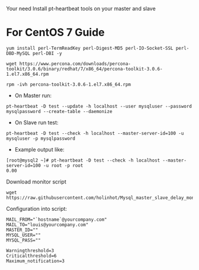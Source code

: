 Your need Install pt-heartbeat tools on your master and slave



# For CentOS 7 Guide
```
yum install perl-TermReadKey perl-Digest-MD5 perl-IO-Socket-SSL perl-DBD-MySQL perl-DBI -y

wget https://www.percona.com/downloads/percona-toolkit/3.0.6/binary/redhat/7/x86_64/percona-toolkit-3.0.6-1.el7.x86_64.rpm

rpm -ivh percona-toolkit-3.0.6-1.el7.x86_64.rpm
```


- On Master run:
```
pt-heartbeat -D test --update -h localhost --user mysqluser --password mysqlpassword --create-table --daemonize
```




- On Slave run test:

```
pt-heartbeat -D test --check -h localhost --master-server-id=100 -u mysqluser -p mysqlpassword
```


- Example output like:


```
[root@mysql2 ~]# pt-heartbeat -D test --check -h localhost --master-server-id=100 -u root -p root
0.00
```


Download monitor script
```
wget https://raw.githubusercontent.com/holinhot/Mysql_master_slave_delay_monitor/master/cron.sh
```

Configuration into script:
```
MAIL_FROM="`hostname`@yourcompany.com"
MAIL_TO="louis@yourcompany.com"
MASTER_ID=""
MYSQL_USER=""
MYSQL_PASS=""

Warningthreshold=3
Criticalthreshold=6
Maximum_notification=3
```




